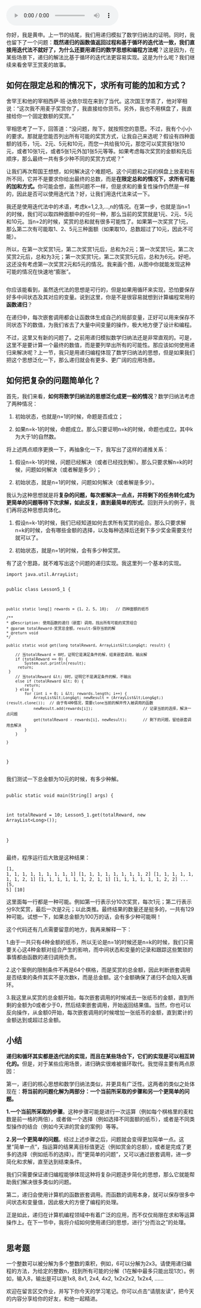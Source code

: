 <audio title="05 _ 递归（上）：泛化数学归纳，如何将复杂问题简单化？" src="https://static001.geekbang.org/resource/audio/76/0c/768ae51ddfc6d20f463fdb976cefa20c.mp3" controls="controls"></audio> 
<p>你好，我是黄申。上一节的结尾，我们用递归模拟了数学归纳法的证明。同时，我也留下了一个问题：<strong>既然递归的函数值返回过程和基于循环的迭代法一致，我们直接用迭代法不就好了，为什么还要用递归的数学思想和编程方法呢</strong>？这是因为，在某些场景下，递归的解法比基于循环的迭代法更容易实现。这是为什么呢？我们继续来看舍罕王赏麦的故事。</p><h2>如何在限定总和的情况下，求所有可能的加和方式？</h2><p>舍罕王和他的宰相西萨·班·达依尔现在来到了当代。这次国王学乖了，他对宰相说：“这次我不用麦子奖赏你了，我直接给你货币。另外，我也不用棋盘了，我直接给你一个固定数额的奖赏。”</p><p>宰相思考了一下，回答道：“没问题，陛下，就按照您的意愿。不过，我有个小小的要求。那就是您能否列出所有可能的奖赏方式，让我自己来选呢？假设有四种面额的钱币，1元、2元、5元和10元，而您一共给我10元，那您可以奖赏我1张10元，或者10张1元，或者5张1元外加1张5元等等。如果考虑每次奖赏的金额和先后顺序，那么最终一共有多少种不同的奖赏方式呢？”</p><p>让我们再次帮国王想想，如何解决这个难题吧。这个问题和之前的棋盘上放麦粒有所不同，它并不是要求你给出最终的总数，而是<strong>在限定总和的情况下，求所有可能的加和方式。</strong>你可能会想，虽然问题不一样，但是求和的重复性操作仍然是一样的，因此是否可以使用迭代法？好，让我们用迭代法来试一下。</p><!-- [[[read_end]]] --><p>我还是使用迭代法中的术语，考虑k=1,2,3,…,n的情况。在第一步，也就是当n=1的时候，我们可以取四种面额中的任何一种，那么当前的奖赏就是1元、2元、5元和10元。当n=2的时候，奖赏的总和就有很多可能性了。如果第一次奖赏了1元，那么第二次有可能取1、2、5元三种面额（如果取10，总数超过了10元，因此不可能）。</p><p>所以，在第一次奖赏1元，第二次奖赏1元后，总和为2元；第一次奖赏1元，第二次奖赏2元后，总和为3元；第一次奖赏1元，第二次奖赏5元后，总和为6元。好吧，这还没有考虑第一次奖赏2元和5元的情况。我来画个图，从图中你就能发现这种可能的情况在快速地“膨胀”。</p><p><img src="https://static001.geekbang.org/resource/image/76/61/761c7053947cc4340950200f8626e661.jpg?wh=1382*746" alt=""></p><p>你应该能看到，虽然迭代法的思想是可行的，但是如果用循环来实现，恐怕要保存好多中间状态及其对应的变量。说到这里，你是不是很容易就想到计算编程常用的<strong>函数递归</strong>？</p><p>在递归中，每次嵌套调用都会让函数体生成自己的局部变量，正好可以用来保存不同状态下的数值，为我们省去了大量中间变量的操作，极大地方便了设计和编程。</p><p>不过，这里又有新的问题了。之前用递归模拟数学归纳法还是非常直观的。可是，这里不是要计算一个最终的数值，而是要列举出所有的可能性。那应该如何使用递归来解决呢？上一节，我只是用递归编程体现了数学归纳法的思想，但是如果我们把这个思想泛化一下，那么递归就会有更多、更广阔的应用场景。</p><h2>如何把复杂的问题简单化？</h2><p>首先，我们来看，<strong>如何将数学归纳法的思想泛化成更一般的情况</strong>？数学归纳法考虑了两种情况：</p><ol>
<li>
<p>初始状态，也就是n=1的时候，命题是否成立；</p>
</li>
<li>
<p>如果n=k-1的时候，命题成立。那么只要证明n=k的时候，命题也成立。其中k为大于1的自然数。</p>
</li>
</ol><p>将上述两点顺序更换一下，再抽象化一下，我写出了这样的递推关系：</p><ol>
<li>
<p>假设n=k-1的时候，问题已经解决（或者已经找到解）。那么只要求解n=k的时候，问题如何解决（或者解是多少）；</p>
</li>
<li>
<p>初始状态，就是n=1的时候，问题如何解决（或者解是多少）。</p>
</li>
</ol><p>我认为这种思想就是将<strong>复杂的问题，每次都解决一点点，并将剩下的任务转化成为更简单的问题等待下次求解，如此反复，直到最简单的形式</strong>。回到开头的例子，我们再将这种思想具体化。</p><ol>
<li>
<p>假设n=k-1的时候，我们已经知道如何去求所有奖赏的组合。那么只要求解n=k的时候，会有哪些金额的选择，以及每种选择后还剩下多少奖金需要支付就可以了。</p>
</li>
<li>
<p>初始状态，就是n=1的时候，会有多少种奖赏。</p>
</li>
</ol><p>有了这个思路，就不难写出这个问题的递归实现。我这里列一个基本的实现。</p><pre><code>import java.util.ArrayList;

public class Lesson5_1 {
	
	public static long[] rewards = {1, 2, 5, 10};	// 四种面额的纸币
	
	/**
    * @Description:	使用函数的递归（嵌套）调用，找出所有可能的奖赏组合
    * @param totalReward-奖赏总金额，result-保存当前的解
    * @return void
    */
	
    public static void get(long totalReward, ArrayList&lt;Long&gt; result) {
    	
    	// 当totalReward = 0时，证明它是满足条件的解，结束嵌套调用，输出解
    	if (totalReward == 0) {
    		System.out.println(result);
    	 return;
     }
    	// 当totalReward &lt; 0时，证明它不是满足条件的解，不输出
    	else if (totalReward &lt; 0) {
    		return;
    	} else {
    		for (int i = 0; i &lt; rewards.length; i++) {
    			ArrayList&lt;Long&gt; newResult = (ArrayList&lt;Long&gt;)(result.clone());	// 由于有4种情况，需要clone当前的解并传入被调用的函数
    			newResult.add(rewards[i]);						// 记录当前的选择，解决一点问题
    			get(totalReward - rewards[i], newResult);		// 剩下的问题，留给嵌套调用去解决
    		}
    	}
    	
    }

}
</code></pre><p>我们测试一下总金额为10元的时候，有多少种解。</p><pre><code> public static void main(String[] args) {
  
  int totalReward = 10;
  Lesson5_1.get(totalReward, new ArrayList&lt;Long&gt;());
  
 }
</code></pre><p>最终，程序运行后大致是这种结果：</p><pre><code>[1, 1, 1, 1, 1, 1, 1, 1, 1, 1]
[1, 1, 1, 1, 1, 1, 1, 1, 2]
[1, 1, 1, 1, 1, 1, 1, 2, 1]
[1, 1, 1, 1, 1, 1, 2, 1, 1]
[1, 1, 1, 1, 1, 1, 2, 2]
...
[5, 5]
[10]
</code></pre><p>这里面每一行都是一种可能。例如第一行表示分10次奖赏，每次1元；第二行表示分9次奖赏，最后一次是2元；以此类推。最终结果的数量还是挺多的，一共有129种可能。试想一下，如果总金额为100万的话，会有多少种可能啊！</p><p>这个代码还有几点需要留意的地方，我再来解释一下：</p><p>1.由于一共只有4种金额的纸币，所以无论是n=1的时候还是n=k的时候，我们只需要关心这4种金额对组合产生的影响，而中间状态和变量的记录和跟踪这些繁琐的事情都由函数的递归调用负责。</p><p>2.这个案例的限制条件不再是64个棋格，而是奖赏的总金额，因此判断嵌套调用是否结束的条件其实不是次数k，而是总金额。这个金额确保了递归不会陷入死循环。</p><p>3.我这里从奖赏的总金额开始，每次嵌套调用的时候减去一张纸币的金额，直到所剩的金额为0或者少于0，然后结束嵌套调用，开始返回结果值。当然，你也可以反向操作，从金额0开始，每次嵌套调用的时候增加一张纸币的金额，直到累计的金额达到或超过总金额。</p><h2>小结</h2><p><strong>递归和循环其实都是迭代法的实现，而且在某些场合下，它们的实现是可以相互转化的。</strong>但是，对于某些应用场景，递归确实很难被循环取代。我觉得主要有两点原因：</p><p>第一，递归的核心思想和数学归纳法类似，并更具有广泛性。这两者的类似之处体现在：<strong>将当前的问题化解为两部分：一个当前所采取的步骤和另一个更简单的问题。</strong></p><p><strong>1.一个当前所采取的步骤</strong>。这种步骤可能是进行一次运算（例如每个棋格里的麦粒数是前一格的两倍），或者做一个选择（例如选择不同面额的纸币），或者是不同类型操作的结合（例如今天讲的赏金的案例）等等。</p><p><strong>2.另一个更简单的问题</strong>。经过上述步骤之后，问题就会变得更加简单一点。这里“简单一点”，指运算的结果离目标值更近（例如赏金的总额），或者是完成了更多的选择（例如纸币的选择）。而“更简单的问题”，又可以通过嵌套调用，进一步简化和求解，直至达到结束条件。</p><p>我们只需要保证递归编程能够体现这种将复杂问题逐步简化的思想，那么它就能帮助我们解决很多类似的问题。</p><p>第二，递归会使用计算机的函数嵌套调用。而函数的调用本身，就可以保存很多中间状态和变量值，因此极大的方便了编程的处理。</p><p>正是如此，递归在计算机编程领域中有着广泛的应用，而不仅仅局限在求和等运算操作上。在下一节中，我将介绍如何使用递归的思想，进行“分而治之”的处理。</p><p><img src="https://static001.geekbang.org/resource/image/c5/63/c5dfb38f4310af08eb6b3d05006dbf63.jpg?wh=1242*1397" alt=""></p><h2>思考题</h2><p>一个整数可以被分解为多个整数的乘积，例如，6可以分解为2x3。请使用递归编程的方法，为给定的整数n，找到所有可能的分解（1在解中最多只能出现1次）。例如，输入8，输出是可以是1x8, 8x1, 2x4, 4x2, 1x2x2x2, 1x2x4, ……</p><p><span class="orange">欢迎在留言区交作业，并写下你今天的学习笔记。你可以点击“请朋友读”，把今天的内容分享给你的好友，和他一起精进。</span></p>